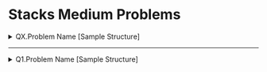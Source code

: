 # Stacks Medium Problems

<details>
<summary>QX.Problem Name [Sample Structure]</summary>

__Problem Statement:__


__Brute Force:__

__Optimization:__


__Notes:__

</details>

___


<details>
<summary>Q1.Problem Name [Sample Structure]</summary>

__Problem Statement:__


__Brute Force:__

__Optimization:__


__Notes:__

</details>
